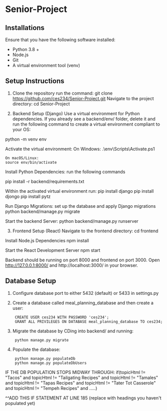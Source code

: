 # Senior-Project

## Installations
Ensure that you have the following software installed:
- Python 3.8 +
- Node.js
- Git
- A virtual environment tool (venv)

## Setup Instructions
1. Clone the repository
run the command: git clone https://github.com/ces234/Senior-Project.git
Navigate to the project directory: cd Senior-Project

2. Backend Setup (Django)
Use a virtual environment for Python dependencies.
If you already see a backend/env/ folder, delete it and run the following command to create a virtual environment compliant to your OS:

python -m venv env


Activate the virtual environment:
    On Windows:
    .\env\Scripts\Activate.ps1

    On macOS/Linux:
    source env/bin/activate

Install Python Dependencies: run the following commands

pip install -r backend/requirements.txt

Within the activated virtual environment run:
    pip install django
    pip install djongo
    pip install pytz


Run Django Migrations: set up the database and apply Django migrations
python backend/manage.py migrate

Start the backend Server:
python backend/manage.py runserver

3. Frontend Setup (React)
Navigate to the frontend directory: 
cd frontend

Install Node.js Dependencies
npm install

Start the React Development Server
npm start

Backend should be running on port 8000 and frontend on port 3000. Open http://127.0.0.1:8000/ and http://localhost:3000/ in your browser. 

## Database Setup

1. Configure database port to either 5432 (default) or 5433 in settings.py

2. Create a database called meal_planning_database and then create a user:

        CREATE USER ces234 WITH PASSWORD 'ces234';
        GRANT ALL PRIVILEGES ON DATABASE meal_planning_database TO ces234;

3. Migrate the database by CDing into backend/ and running:
        
        python manage.py migrate

4. Populate the database:

        python manage.py populateDb
        python manage.py populateDbUsers


IF THE DB POPULATION STOPS MIDWAY THROUGH: 
if(topicHtml != "Tacos" and topicHtml != "Tailgating Recipes" and topicHtml != "Tamales" and topicHtml != "Tapas Recipes" and topicHtml != "Tater Tot Casserole" and topicHtml != "Tempeh Recipes" and .....)

^^ADD THIS IF STATEMENT AT LINE 185 
(replace with headings you haven't populated yet)